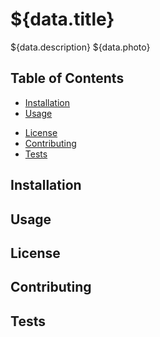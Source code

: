 # ${data.title}

${data.description}
${data.photo}

## Table of Contents

* [Installation](#installation)
* [Usage](#usage)
<!-- * [Credits](#credits) -->
* [License](#license)
* [Contributing](#contributing)
* [Tests](#tests)
## Installation

## Usage

<!-- ## Credits? -->

## License

## Contributing

## Tests